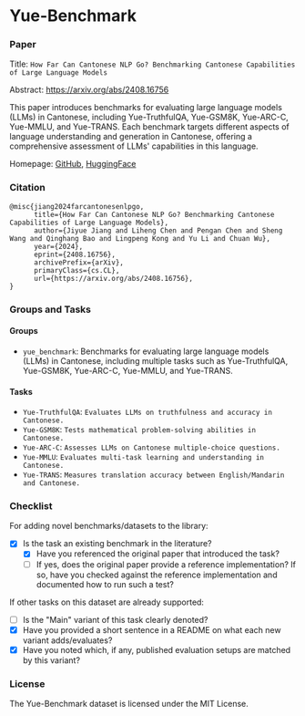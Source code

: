 # Yue-Benchmark

### Paper

Title: `How Far Can Cantonese NLP Go? Benchmarking Cantonese Capabilities of Large Language Models`

Abstract: https://arxiv.org/abs/2408.16756

This paper introduces benchmarks for evaluating large language models (LLMs) in Cantonese, including Yue-TruthfulQA, Yue-GSM8K, Yue-ARC-C, Yue-MMLU, and Yue-TRANS. Each benchmark targets different aspects of language understanding and generation in Cantonese, offering a comprehensive assessment of LLMs' capabilities in this language.

Homepage: [GitHub](https://github.com/jiangjyjy/Yue-Benchmark), [HuggingFace](https://huggingface.co/datasets/BillBao/Yue-Benchmark)

### Citation

```
@misc{jiang2024farcantonesenlpgo,
      title={How Far Can Cantonese NLP Go? Benchmarking Cantonese Capabilities of Large Language Models}, 
      author={Jiyue Jiang and Liheng Chen and Pengan Chen and Sheng Wang and Qinghang Bao and Lingpeng Kong and Yu Li and Chuan Wu},
      year={2024},
      eprint={2408.16756},
      archivePrefix={arXiv},
      primaryClass={cs.CL},
      url={https://arxiv.org/abs/2408.16756}, 
}
```

### Groups and Tasks

#### Groups

* `yue_benchmark`: Benchmarks for evaluating large language models (LLMs) in Cantonese, including multiple tasks such as Yue-TruthfulQA, Yue-GSM8K, Yue-ARC-C, Yue-MMLU, and Yue-TRANS.

#### Tasks

* `Yue-TruthfulQA`: `Evaluates LLMs on truthfulness and accuracy in Cantonese.`
* `Yue-GSM8K`: `Tests mathematical problem-solving abilities in Cantonese.`
* `Yue-ARC-C`: `Assesses LLMs on Cantonese multiple-choice questions.`
* `Yue-MMLU`: `Evaluates multi-task learning and understanding in Cantonese.`
* `Yue-TRANS`: `Measures translation accuracy between English/Mandarin and Cantonese.`

### Checklist

For adding novel benchmarks/datasets to the library:
* [x] Is the task an existing benchmark in the literature?
    * [x] Have you referenced the original paper that introduced the task?
    * [ ] If yes, does the original paper provide a reference implementation? If so, have you checked against the reference implementation and documented how to run such a test?

If other tasks on this dataset are already supported:
* [ ] Is the "Main" variant of this task clearly denoted?
* [x] Have you provided a short sentence in a README on what each new variant adds/evaluates?
* [x] Have you noted which, if any, published evaluation setups are matched by this variant?

### License

The Yue-Benchmark dataset is licensed under the MIT License.
